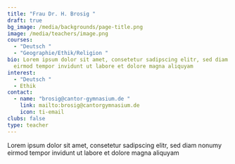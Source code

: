 ```yaml
---
title: "Frau Dr. H. Brosig "
draft: true
bg_image: /media/backgrounds/page-title.png
image: /media/teachers/image.png
courses:
  - "Deutsch "
  - "Geographie/Ethik/Religion "
bio: Lorem ipsum dolor sit amet, consetetur sadipscing elitr, sed diam nonumy
  eirmod tempor invidunt ut labore et dolore magna aliquyam
interest:
  - "Deutsch "
  - Ethik
contact:
  - name: "brosig@cantor-gymnasium.de "
    link: mailto:brosig@cantorgymnasium.de
    icon: ti-email
clubs: false
type: teacher
---
```

Lorem ipsum dolor sit amet, consetetur sadipscing elitr, sed diam nonumy eirmod tempor invidunt ut labore et dolore magna aliquyam